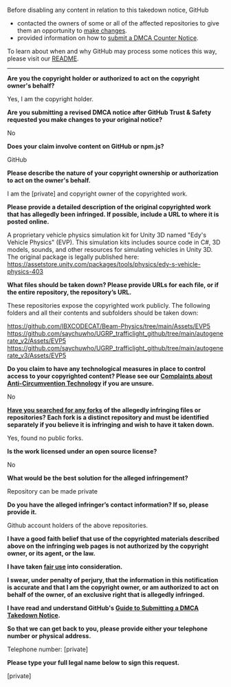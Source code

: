 Before disabling any content in relation to this takedown notice, GitHub
- contacted the owners of some or all of the affected repositories to give them an opportunity to [make changes](https://docs.github.com/en/github/site-policy/dmca-takedown-policy#a-how-does-this-actually-work).
- provided information on how to [submit a DMCA Counter Notice](https://docs.github.com/en/articles/guide-to-submitting-a-dmca-counter-notice).

To learn about when and why GitHub may process some notices this way, please visit our [README](https://github.com/github/dmca/blob/master/README.md#anatomy-of-a-takedown-notice).

---

**Are you the copyright holder or authorized to act on the copyright owner's behalf?**

Yes, I am the copyright holder.

**Are you submitting a revised DMCA notice after GitHub Trust & Safety requested you make changes to your original notice?**

No

**Does your claim involve content on GitHub or npm.js?**

GitHub

**Please describe the nature of your copyright ownership or authorization to act on the owner's behalf.**

I am the [private] and copyright owner of the copyrighted work.

**Please provide a detailed description of the original copyrighted work that has allegedly been infringed. If possible, include a URL to where it is posted online.**

A proprietary vehicle physics simulation kit for Unity 3D named "Edy's Vehicle Physics" (EVP). This simulation kits includes source code in C#, 3D models, sounds, and other resources for simulating vehicles in Unity 3D. The original package is legally published here:  
https://assetstore.unity.com/packages/tools/physics/edy-s-vehicle-physics-403

**What files should be taken down? Please provide URLs for each file, or if the entire repository, the repository’s URL.**

These repositories expose the copyrighted work publicly. The following folders and all their contents and subfolders should be taken down:

https://github.com/IBXCODECAT/Beam-Physics/tree/main/Assets/EVP5  
https://github.com/saychuwho/UGRP_trafficlight_github/tree/main/autogenerate_v2/Assets/EVP5  
https://github.com/saychuwho/UGRP_trafficlight_github/tree/main/autogenerate_v3/Assets/EVP5

**Do you claim to have any technological measures in place to control access to your copyrighted content? Please see our <a href="https://docs.github.com/articles/guide-to-submitting-a-dmca-takedown-notice#complaints-about-anti-circumvention-technology">Complaints about Anti-Circumvention Technology</a> if you are unsure.**

No

**<a href="https://docs.github.com/articles/dmca-takedown-policy#b-what-about-forks-or-whats-a-fork">Have you searched for any forks</a> of the allegedly infringing files or repositories? Each fork is a distinct repository and must be identified separately if you believe it is infringing and wish to have it taken down.**

Yes, found no public forks.

**Is the work licensed under an open source license?**

No

**What would be the best solution for the alleged infringement?**

Repository can be made private

**Do you have the alleged infringer’s contact information? If so, please provide it.**

Github account holders of the above repositories.

**I have a good faith belief that use of the copyrighted materials described above on the infringing web pages is not authorized by the copyright owner, or its agent, or the law.**

**I have taken <a href="https://www.lumendatabase.org/topics/22">fair use</a> into consideration.**

**I swear, under penalty of perjury, that the information in this notification is accurate and that I am the copyright owner, or am authorized to act on behalf of the owner, of an exclusive right that is allegedly infringed.**

**I have read and understand GitHub's <a href="https://docs.github.com/articles/guide-to-submitting-a-dmca-takedown-notice/">Guide to Submitting a DMCA Takedown Notice</a>.**

**So that we can get back to you, please provide either your telephone number or physical address.**

Telephone number: [private]

**Please type your full legal name below to sign this request.**

[private]
